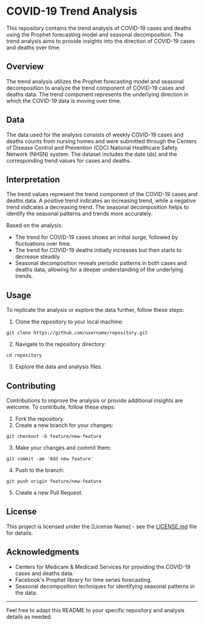 
# COVID-19 Trend Analysis

This repository contains the trend analysis of COVID-19 cases and deaths using the Prophet forecasting model and seasonal decomposition. The trend analysis aims to provide insights into the direction of COVID-19 cases and deaths over time.

## Overview

The trend analysis utilizes the Prophet forecasting model and seasonal decomposition to analyze the trend component of COVID-19 cases and deaths data. The trend component represents the underlying direction in which the COVID-19 data is moving over time.

## Data

The data used for the analysis consists of weekly COVID-19 cases and deaths counts from  nursing homes and were submitted through the Centers of Disease Control and Prevention (CDC) National Healthcare Safety Network (NHSN) system. The dataset includes the date (ds) and the corresponding trend values for cases and deaths.

## Interpretation

The trend values represent the trend component of the COVID-19 cases and deaths data. A positive trend indicates an increasing trend, while a negative trend indicates a decreasing trend. The seasonal decomposition helps to identify the seasonal patterns and trends more accurately.

Based on the analysis:

- The trend for COVID-19 cases shows an initial surge, followed by fluctuations over time.
- The trend for COVID-19 deaths initially increases but then starts to decrease steadily.
- Seasonal decomposition reveals periodic patterns in both cases and deaths data, allowing for a deeper understanding of the underlying trends.

## Usage

To replicate the analysis or explore the data further, follow these steps:

1. Clone the repository to your local machine:

```
git clone https://github.com/username/repository.git
```

2. Navigate to the repository directory:

```
cd repository
```

3. Explore the data and analysis files.

## Contributing

Contributions to improve the analysis or provide additional insights are welcome. To contribute, follow these steps:

1. Fork the repository.
2. Create a new branch for your changes:

```
git checkout -b feature/new-feature
```

3. Make your changes and commit them:

```
git commit -am 'Add new feature'
```

4. Push to the branch:

```
git push origin feature/new-feature
```

5. Create a new Pull Request.

## License

This project is licensed under the [License Name] - see the [LICENSE.md](LICENSE.md) file for details.

## Acknowledgments

- Centers for Medicare & Medicaid Services for providing the COVID-19 cases and deaths data.
- Facebook's Prophet library for time series forecasting.
- Seasonal decomposition techniques for identifying seasonal patterns in the data.

---

Feel free to adapt this README to your specific repository and analysis details as needed.
